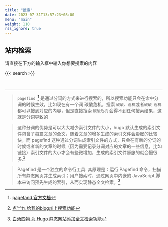 ```yaml
---
title: "搜索"
date: 2023-07-31T13:57:23+08:00
menu: "main"
weight: 110
rss_ignore: true
---
```


## 站内检索

请直接在下方的输入框中输入你想要搜索的内容


{{< search >}}

<br />


***
> `pagefind `[^pagefind] 是通过分词的方式来进行搜索的，所以搜索功能只会在命中分词的时候生效，比如现在有一个词 碳酸危机，搜索 `碳酸`、`危机`或者`碳酸 危机` 都可以搜到对应的内容，但是直接搜索 `碳酸危机` 会得不到任何搜索结果，这就是分词导致的

[^pagefind]: [pagefand 官方文档](https://pagefind.app/)

>这种分词的优势是可以大大减少索引文件的大小，hugo 默认生成的索引文件包含了每篇文章的全文，随着文章的增多生成的索引文件会膨胀的比较快，而 pagefind 这种通过分词生成索引文件的方式，只会在有新的分词的时候或者新的文章的时候（因为需要记录分词对应的文章的一些信息，比如链接）索引文件的大小才会有些微增加，生成的索引文件膨胀的就会慢很多.[^点半九]

[^点半九]: [点半九 给我的blog加上搜索功能](https://www.dianbanjiu.com/post/%E7%BB%99%E6%88%91%E7%9A%84blog%E5%8A%A0%E4%B8%8A%E6%90%9C%E7%B4%A2%E5%8A%9F%E8%83%BD/)

> Pagefind 是一个独立的命令行工具. 其原理是：运行 Pagefind 命令，扫描所有静态网页并生成索引；用户搜索时，通过网页中内嵌的 JavaScript 脚本来访问预先生成的索引，从而实现静态全文检索。[^白汤四物]

[^白汤四物]: [白汤四物 为 Hugo 静态网站添加全文检索功能](https://www.fournoas.com/posts/adding-full-text-search-to-a-hugo-static-website/)
